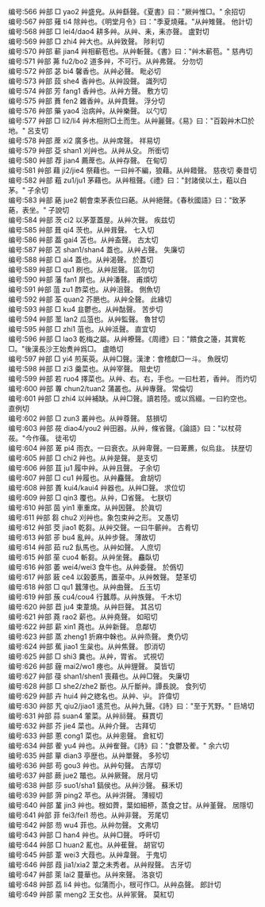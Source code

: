 <!-- { "loadSidebar": true } -->
编号:566   艸部   □   yao2   艸盛皃。从艸繇聲。《夏書》曰："厥艸惟□。"   余招切  
编号:567   艸部   薙   ti4   除艸也。《明堂月令》曰："季夏燒薙。"从艸雉聲。   他計切  
编号:568   艸部   □   lei4/dao4   耕多艸。从艸、耒，耒亦聲。   盧對切  
编号:569   艸部   □   zhi4   艸大也。从艸致聲。   陟利切  
编号:570   艸部   蔪   jian4   艸相蔪苞也。从艸斬聲。《書》曰："艸木蔪苞。"   慈冉切  
编号:571   艸部   茀   fu2/bo2   道多艸，不可行。从艸弗聲。   分勿切  
编号:572   艸部   苾   bi4   馨香也。从艸必聲。   毗必切  
编号:573   艸部   蔎   she4   香艸也。从艸設聲。   識列切  
编号:574   艸部   芳   fang1   香艸也。从艸方聲。   敷方切  
编号:575   艸部   蕡   fen2   雜香艸。从艸賁聲。   浮分切  
编号:576   艸部   藥   yao4   治病艸。从艸樂聲。   以勺切  
编号:577   艸部   □   li2/li4   艸木相附□土而生。从艸麗聲。《易》曰："百榖艸木□於地。"   呂支切  
编号:578   艸部   蓆   xi2   廣多也。从艸席聲。   祥易切  
编号:579   艸部   芟   shan1   刈艸也。从艸从殳。   所銜切  
编号:580   艸部   荐   jian4   薦蓆也。从艸存聲。   在甸切  
编号:581   艸部   藉   ji2/jie4   祭藉也。一曰艸不編，狼藉。从艸耤聲。   慈夜切  秦昔切
编号:582   艸部   蒩   zu1/ju1   茅藉也。从艸租聲。《禮》曰："封諸侯以土，蒩以白茅。"   子余切  
编号:583   艸部   蕝   jue2   朝會束茅表位曰蕝。从艸絕聲。《春秋國語》曰："致茅蕝，表坐。"   子說切  
编号:584   艸部   茨   ci2   以茅葦蓋屋。从艸次聲。   疾兹切  
编号:585   艸部   葺   qi4   茨也。从艸咠聲。   七入切  
编号:586   艸部   葢   gai4   苫也。从艸盇聲。   古太切  
编号:587   艸部   苫   shan1/shan4   蓋也。从艸占聲。   失廉切  
编号:588   艸部   □   ai4   蓋也。从艸渴聲。   於蓋切  
编号:589   艸部   □   qu1   刷也。从艸屈聲。   區勿切  
编号:590   艸部   藩   fan1   屏也。从艸潘聲。   甫煩切  
编号:591   艸部   菹   zu1   酢菜也。从艸沮聲。   側魚切  
编号:592   艸部   荃   quan2   芥脃也。从艸全聲。   此緣切  
编号:593   艸部   □   ku4   韭鬱也。从艸酤聲。   苦步切  
编号:594   艸部   蘫   lan2   瓜菹也。从艸監聲。   魯甘切  
编号:595   艸部   □   zhi1   菹也。从艸泜聲。   直宜切  
编号:596   艸部   □   lao3   乾梅之屬。从艸橑聲。《周禮》曰："饋食之籩，其實乾□。"後漢長沙王始煑艸爲□。   盧皓切  
编号:597   艸部   □   yi4   煎茱萸。从艸□聲。漢津：會稽獻□一斗。   魚旣切  
编号:598   艸部   □   zi3   羹菜也。从艸宰聲。   阻史切  
编号:599   艸部   若   ruo4   擇菜也。从艸、右。右，手也。一曰杜若，香艸。   而灼切  
编号:600   艸部   蓴   chun2/tuan2   蒲叢也。从艸專聲。   常倫切  
编号:601   艸部   □   zhi4   以艸補缺。从艸□聲。讀若陸。或以爲綴。一曰約空也。   直例切  
编号:602   艸部   □   zun3   叢艸也。从艸尊聲。   慈損切  
编号:603   艸部   莜   diao4/you2   艸田器。从艸，條省聲。《論語》曰："以杖荷莜。"今作蓧。   徒弔切  
编号:604   艸部   萆   pi4   雨衣。一曰衰衣。从艸卑聲。一曰萆藨，似烏韭。   扶歴切  
编号:605   艸部   □   chi2   艸也。从艸是聲。   是支切  
编号:606   艸部   苴   ju1   履中艸。从艸且聲。   子余切  
编号:607   艸部   □   cu1   艸履也。从艸麤聲。   倉胡切  
编号:608   艸部   蕢   kui4/kaui4   艸器也。从艸□聲。   求位切  
编号:609   艸部   □   qin3   覆也。从艸，□省聲。   七朕切  
编号:610   艸部   茵   yin1   車重席。从艸因聲。   於眞切  
编号:611   艸部   芻   chu2   刈艸也。象包束艸之形。   叉愚切  
编号:612   艸部   茭   jiao1   乾芻。从艸交聲。一曰牛蘄艸。   古肴切  
编号:613   艸部   荹   bu4   亂艸。从艸步聲。   薄故切  
编号:614   艸部   茹   ru2   飤馬也。从艸如聲。   人庶切  
编号:615   艸部   莝   cuo4   斬芻。从艸坐聲。   麤臥切  
编号:616   艸部   萎   wei4/wei3   食牛也。从艸委聲。   於僞切  
编号:617   艸部   蓛   ce4   以榖萎馬，置莝中。从艸敇聲。   楚革切  
编号:618   艸部   □   qu1   蠶薄也。从艸曲聲。   丘玉切  
编号:619   艸部   蔟   cu4/cou4   行蠶蓐。从艸族聲。   千木切  
编号:620   艸部   苣   ju4   束葦燒。从艸巨聲。   其呂切  
编号:621   艸部   蕘   rao2   薪也。从艸堯聲。   如昭切  
编号:622   艸部   薪   xin1   蕘也。从艸新聲。   息鄰切  
编号:623   艸部   蒸   zheng1   折麻中榦也。从艸烝聲。   煑仍切  
编号:624   艸部   蕉   jiao1   生枲也。从艸焦聲。   卽消切  
编号:625   艸部   □   shi3   糞也。从艸，胃省。   式視切  
编号:626   艸部   薶   mai2/wo1   瘞也。从艸貍聲。   莫皆切  
编号:627   艸部   葠   shan1/shen1   喪藉也。从艸□聲。   失廉切  
编号:628   艸部   □   she2/zhe2   斷也。从斤斷艸。譚長說。   食列切  
编号:629   艸部   卉   hui4   艸之緫名也。从艸、屮。   許偉切  
编号:630   艸部   艽   qiu2/jiao1   逺荒也。从艸九聲。《詩》曰："至于艽野。"   巨鳩切  
编号:631   艸部   蒜   suan4   葷菜。从艸祘聲。   蘇貫切  
编号:632   艸部   芥   jie4   菜也。从艸介聲。   古拜切  
编号:633   艸部   蔥   cong1   菜也。从艸悤聲。   倉紅切  
编号:634   艸部   蒮   yu4   艸也。从艸隺聲。《詩》曰："食鬱及蒮。"   余六切  
编号:635   艸部   蕇   dian3   亭歴也。从艸單聲。   多殄切  
编号:636   艸部   苟   gou3   艸也。从艸句聲。   古厚切  
编号:637   艸部   蕨   jue2   鼈也。从艸厥聲。   居月切  
编号:638   艸部   莎   suo1/sha1   鎬侯也。从艸沙聲。   蘇禾切  
编号:639   艸部   蓱   ping2   苹也。从艸洴聲。   薄經切  
编号:640   艸部   蓳   jin3   艸也。根如薺，葉如細桺，蒸食之甘。从艸堇聲。   居隱切  
编号:641   艸部   菲   fei3/fei1   芴也。从艸非聲。   芳尾切  
编号:642   艸部   芴   wu4   菲也。从艸勿聲。   文弗切  
编号:643   艸部   □   han4   艸也。从艸□聲。   呼旰切  
编号:644   艸部   □   huan2   薍也。从艸萑聲。   胡官切  
编号:645   艸部   葦   wei3   大葭也。从艸韋聲。   于鬼切  
编号:646   艸部   葭   jia1/xia2   葦之未秀者。从艸叚聲。   古牙切  
编号:647   艸部   萊   lai2   蔓華也。从艸來聲。   洛哀切  
编号:648   艸部   荔   li4   艸也。似蒲而小，根可作□。从艸劦聲。   郎計切  
编号:649   艸部   蒙   meng2   王女也。从艸冡聲。   莫紅切  
